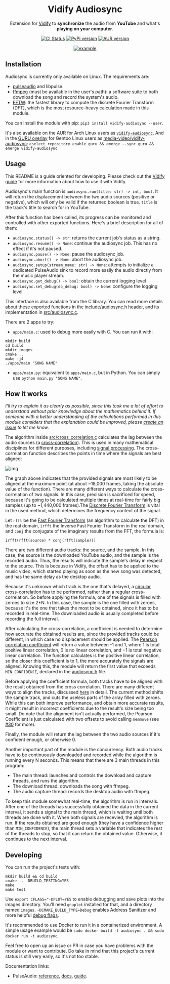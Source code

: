 <div align="center">

<h1>Vidify Audiosync</h1>
<span>Extension for <a href="https://github.com/vidify/vidify">Vidify</a> to <b>synchronize</b> the audio from <b>YouTube</b> and what's <b>playing on your computer</b>.</span>

<a href="https://github.com/vidify/audiosync/actions"><img alt="CI Status" src="https://github.com/vidify/audiosync/workflows/Continuous%20Integration/badge.svg"></a> <a href="https://pypi.org/project/vidify-audiosync/"><img alt="PyPi version" src="https://img.shields.io/pypi/v/vidify-audiosync"></a> <a href="https://aur.archlinux.org/packages/vidify-audiosync/"><img alt="AUR version" src="https://img.shields.io/aur/version/vidify-audiosync"></a>

<a href="images/demo.mp4"><img alt="example" src="images/demo.gif"></img></a>

</div>

## Installation
Audiosync is currently only available on Linux. The requirements are:

* [pulseaudio](https://www.freedesktop.org/wiki/Software/PulseAudio/) and libpulse.
* [ffmpeg](https://www.ffmpeg.org/) (must be available in the user's path): a software suite to both download the song and record the system's audio.
* [FFTW](http://www.fftw.org/): the fastest library to compute the discrete Fourier Transform (DFT), which is the most resource-heavy calculation made in this module.

You can install the module with pip: `pip3 install vidify-audiosync --user`.

It's also available on the AUR for Arch Linux users as [`vidify-audiosync`](https://aur.archlinux.org/packages/vidify-audiosync/).
And in the [GURU overlay](https://wiki.gentoo.org/wiki/Project:GURU) for Gentoo Linux users as [media-video/vidify-audiosync](https://gpo.zugaina.org/media-video/vidify-audiosync): `eselect repository enable guru && emerge --sync guru && emerge vidify-audiosync`


## Usage
This README is a guide oriented for developing. Please check out the [Vidify guide](https://github.com/vidify/vidify#audio-synchronization) for more information about how to use it with Vidify.

Audiosync's main function is `audiosync.run(title: str) -> int, bool`. It will return the displacement between the two audio sources (positive or negative), which will only be valid if the returned boolean is true. `title` is the track's title to search for in YouTube.

After this function has been called, its progress can be monitored and controlled with other exported functions. Here's a brief description for all of them:

* `audiosync.status() -> str`: returns the current job's status as a string.
* `audiosync.resume() -> None`: continue the audiosync job. This has no effect if it's not paused.
* `audiosync.pause() -> None`: pause the audiosync job.
* `audiosync.abort() -> None`: abort the audiosync job.
* `audiosync.setup(stream_name: str) -> None`: attempts to initialize a dedicated PulseAudio sink to record more easily the audio directly from the music player stream.
* `audiosync.get_debug() -> bool`: obtain the current logging level
* `audiosync.set_debug(do_debug: bool) -> None`: configure the logging level

This interface is also available from the C library. You can read more details about these exported functions in the [include/audiosync.h header](https://github.com/vidify/audiosync/blob/master/include/audiosync/audiosync.h), and its implementation in [src/audiosync.c](https://github.com/vidify/audiosync/blob/master/src/audiosync.c).

There are 2 apps to try:

* `apps/main.c`: used to debug more easily with C. You can run it with:

```shell
mkdir build
cd build
mkdir images
cmake ..
make -j4
./apps/main "SONG NAME"
```

* `apps/main.py`: equivalent to `apps/main.c`, but in Python. You can simply use `python main.py "SONG NAME"`.


## How it works
*I'll try to explain it as clearly as possible, since this took me a lot of effort to understand without prior knowledge about the mathematics behind it. If someone with a better understanding of the calculations performed in this module considers that the explanation could be improved, please [create an issue](https://github.com/marioortizmanero/vidify-audiosync/issues) to let me know.*

The algorithm inside [src/cross\_correlation.c](https://github.com/marioortizmanero/vidify-audiosync/blob/master/src/cross_correlation.c) calculates the lag between the audio sources (a [cross-correlation](https://en.wikipedia.org/wiki/Cross-correlation)). This is used in many mathematical disciplines for different purposes, including [signal processing](https://en.wikipedia.org/wiki/Cross-correlation#Time_delay_analysis). The cross-correlation function describes the points in time where the signals are best aligned:

![img](images/cross_correlation.png)

The graph above indicates that the provided signals are most likely to be aligned at the maximum point (at about ~18,000 frames, taking the absolute value of the function). There are many different ways to calculate the cross-correlation of two signals. In this case, precision is sacrificed for speed, because it's going to be calculated multiple times at real-time for fairly big samples (up to ~1,440,000 frames).The [Discrete Fourier Transform](https://en.wikipedia.org/wiki/Fast_Fourier_transform) is vital in the used method, which determines the frequency content of the signal.

Let `rfft` be the [Fast Fourier Transform](https://en.wikipedia.org/wiki/Fast_Fourier_transform) (an algorithm to calculate the DFT) in the real domain, `irfft` the Inverse Fast Fourier Transform in the real domain, and `conj` the conjugate of the imaginary results from the FFT, the formula is:

`irfft(rfft(source) * conj(rfft(sample)))`

There are two different audio tracks: the source, and the sample. In this case, the source is the downloaded YouTube audio, and the sample is the recorded audio. Thus, the results will indicate the sample's delay in respect to the source. This is because in Vidify, the offset has to be applied to the music video, which started playing as soon as the new song was detected, and has the same delay as the desktop audio.

Because it's unknown which track is the one that's delayed, a [circular cross-correlation](https://en.wikipedia.org/wiki/Discrete_Fourier_transform#Circular_convolution_theorem_and_cross-correlation_theorem) has to be performed, rather than a regular cross-correlation. So before applying the formula, one of the signals is filled with zeroes to size 2\*N. In this case, the sample is the one filled with zeroes, because it's the one that takes the most to be obtained, since it has to be recorded in real-time. The downloaded audio is usually completed before recording the full interval.

After calculating the cross-correlation, a coefficient is needed to determine how accurate the obtained results are, since the provided tracks could be different, in which case no displacement should be applied. The [Pearson correlation coefficient](https://en.wikipedia.org/wiki/Pearson_correlation_coefficient#For_a_sample) will return a value between -1 and 1, where 1 is total positive linear correlation, 0 is no linear correlation, and −1 is total negative linear correlation. The function calculates is the positive linear correlation, so the closer this coefficient is to 1, the more accurately the signals are aligned. Knowing this, the module will return the first value that exceeds `MIN_CONFIDENCE`, declared in the [audiosync.h](https://github.com/vidify/audiosync/blob/master/include/audiosync/audiosync.h) file.

Before applying the coefficient formula, both tracks have to be aligned with the result obtained from the cross correlation. There are many different ways to align the tracks, discussed [here](https://github.com/vidify/audiosync/issues/6) in detail. The current method shifts the sample track, and cuts the useless parts of the array filled with zeroes. While this can both improve performance, and obtain more accurate results, it might result in incorrect coefficients due to the result's size being too small. Do note that the alignment isn't actually performed, the Pearson Coefficient is just calculated with two offsets to avoid calling `memmove` (see [#30](https://github.com/vidify/audiosync/issues/30) for more).

Finally, the module will return the lag between the two audio sources if it's confident enough, or otherwise 0.

Another important part of the module is the concurrency. Both audio tracks have to be continuously downloaded and recorded while the algorithm is running every N seconds. This means that there are 3 main threads in this program:

* The main thread: launches and controls the download and capture threads, and runs the algorithm.
* The download thread: downloads the song with ffmpeg.
* The audio capture thread: records the desktop audio with ffmpeg.

To keep this module somewhat real-time, the algorithm is run in intervals. After one of the threads has successfully obtained the data in the current interval, it sends a signal to the main thread, which is waiting until both threads are done with it. When both signals are recevied, the algorithm is run. If the results obtained are good enough (they have a confidence higher than `MIN_CONFIDENCE`), the main thread sets a variable that indicates the rest of the threads to stop, so that it can return the obtained value. Otherwise, it continues to the next interval.


## Developing
You can run the project's tests with:

```
mkdir build && cd build
cmake .. -DBUILD_TESTING=YES
make
make test
```

Use `export CFLAGS="-DPLOT=YES` to enable debugging and save plots into the images directory. You'll need `gnuplot` installed for that, and a directory named `images`. `-DCMAKE_BUILD_TYPE=Debug` enables Address Sanitizer and more helpful [debug flags](https://github.com/vidify/audiosync/blob/master/CMakeLists.txt).

It's recommended to use Docker to run it in a containerized environment. A simple usage example would be `sudo docker build -t audiosync . && sudo docker run -t audiosync`.

Feel free to open up an issue or PR in case you have problems with the module or want to contribute. Do take in mind that this project's current status is still very early, so it's not too stable.

Documentation links:

* PulseAudio: [reference](https://freedesktop.org/software/pulseaudio/doxygen/index.html), [docs](https://www.freedesktop.org/wiki/Software/PulseAudio/Documentation/User/), [guide](https://gavv.github.io/articles/pulseaudio-under-the-hood/#portability).
